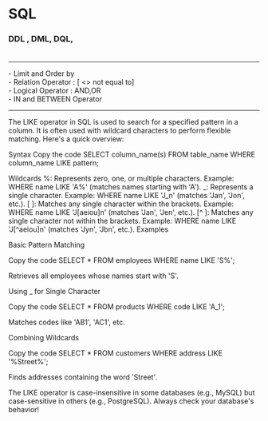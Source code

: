 # SQL

### DDL , DML, DQL, <br><br>
<hr>
  - Limit and Order by <br>
  - Relation Operator : [ <> not equal to] <br>
  - Logical Operator : AND,OR    <br>
  - IN and BETWEEN Operator     <br>



--------------------------------------------------------------------------------------------------------------------
The LIKE operator in SQL is used to search for a specified pattern in a column. It is often used with wildcard characters to perform flexible matching. Here's a quick overview:

Syntax
Copy the code
SELECT column_name(s)
FROM table_name
WHERE column_name LIKE pattern;

Wildcards
%: Represents zero, one, or multiple characters.
Example: WHERE name LIKE 'A%' (matches names starting with 'A').
_: Represents a single character.
Example: WHERE name LIKE 'J_n' (matches 'Jan', 'Jon', etc.).
[ ]: Matches any single character within the brackets.
Example: WHERE name LIKE 'J[aeiou]n' (matches 'Jan', 'Jen', etc.).
[^ ]: Matches any single character not within the brackets.
Example: WHERE name LIKE 'J[^aeiou]n' (matches 'Jyn', 'Jbn', etc.).
Examples

Basic Pattern Matching

Copy the code
SELECT * FROM employees
WHERE name LIKE 'S%';


Retrieves all employees whose names start with 'S'.

Using _ for Single Character

Copy the code
SELECT * FROM products
WHERE code LIKE 'A_1';


Matches codes like 'AB1', 'AC1', etc.

Combining Wildcards

Copy the code
SELECT * FROM customers
WHERE address LIKE '%Street%';


Finds addresses containing the word 'Street'.

The LIKE operator is case-insensitive in some databases (e.g., MySQL) but case-sensitive in others (e.g., PostgreSQL). Always check your database's behavior!
